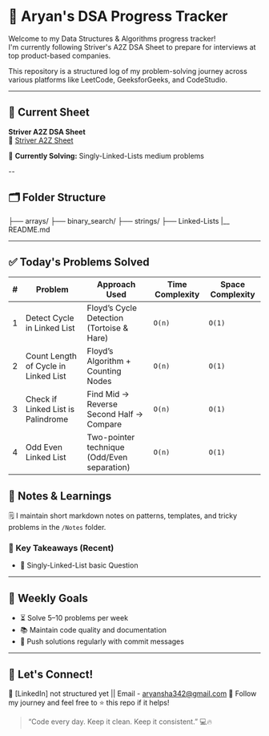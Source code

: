 # 🧠 Aryan's DSA Progress Tracker

Welcome to my Data Structures & Algorithms progress tracker!  
I'm currently following Striver's A2Z DSA Sheet to prepare for interviews at top product-based companies.

This repository is a structured log of my problem-solving journey across various platforms like LeetCode, GeeksforGeeks, and CodeStudio.

---

## 📌 Current Sheet
**Striver A2Z DSA Sheet**  
🔗 [Striver A2Z Sheet](#)

🧭 **Currently Solving:** Singly-Linked-Lists medium problems

--

## 🗂️ Folder Structure
├── arrays/
├── binary_search/
├── strings/
├── Linked-Lists
|__ README.md
 

---

## ✅ Today's Problems Solved
| # | **Problem**                          | **Approach Used**                           | **Time Complexity** | **Space Complexity** |
| - | ------------------------------------ | ------------------------------------------- | ------------------- | -------------------- |
| 1 | Detect Cycle in Linked List          | Floyd’s Cycle Detection (Tortoise & Hare)   | `O(n)`              | `O(1)`               |
| 2 | Count Length of Cycle in Linked List | Floyd’s Algorithm + Counting Nodes          | `O(n)`              | `O(1)`               |
| 3 | Check if Linked List is Palindrome   | Find Mid → Reverse Second Half → Compare    | `O(n)`              | `O(1)`               |
| 4 | Odd Even Linked List                 | Two-pointer technique (Odd/Even separation) | `O(n)`              | `O(1)`               |



## 🧠 Notes & Learnings

🗒️ I maintain short markdown notes on patterns, templates, and tricky problems in the `/Notes` folder.

### 🔹 Key Takeaways (Recent)

- 📌 Singly-Linked-List basic Question 

---

## 📅 Weekly Goals

- ⏳ Solve 5–10 problems per week  
- 📚 Maintain code quality and documentation  
- 🔄 Push solutions regularly with commit messages  

---

## 🤝 Let's Connect!

💼 [LinkedIn] not structured yet || Email - aryansha342@gmail.com
🌱 Follow my journey and feel free to ⭐ this repo if it helps!

> “Code every day. Keep it clean. Keep it consistent.” 💻🔥

